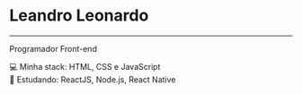# Leandro Leonardo
<hr>

Programador Front-end

💻   Minha stack: HTML, CSS e JavaScript <br>
📗   Estudando: ReactJS, Node.js, React Native
